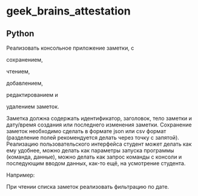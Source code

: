 # geek_brains_attestation

## Python

Реализовать консольное приложение заметки, с 

сохранением, 

чтением,

добавлением, 

редактированием и 

удалением заметок. 

Заметка должна содержать идентификатор, заголовок, тело заметки и дату/время создания или последнего изменения заметки. Сохранение заметок необходимо сделать в формате json или csv формат (разделение полей рекомендуется делать через точку с запятой). Реализацию пользовательского интерфейса студент может делать как ему удобнее, можно делать как параметры запуска программы (команда, данные), можно делать как запрос команды с консоли и последующим вводом данных, как-то ещё, на усмотрение студента. 

Например:

При чтении списка заметок реализовать фильтрацию по дате.
